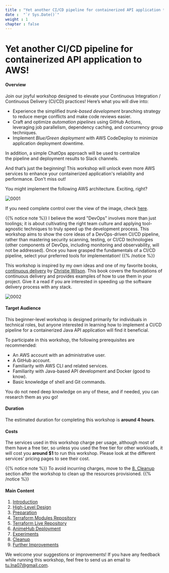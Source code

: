 ```yaml
---
title : "Yet another CI/CD pipeline for containerized API application to AWS!"
date :  "`r Sys.Date()`" 
weight : 1 
chapter : false
---
```


# Yet another CI/CD pipeline for containerized API application to AWS!

#### Overview

Join our joyful workshop designed to elevate your Continuous Integration / Continuous Delivery (CI/CD) practices! Here’s what you will dive into:

- Experience the simplified *trunk-based development* branching strategy to reduce merge conflicts and make code reviews easier.
- Craft and optimize *automation pipelines* using GitHub Actions, leveraging job parallelism, dependency caching, and concurrency group techniques.
- Implement *Blue/Green deployment* with AWS CodeDeploy to minimize application deployment downtime.

In addition, a simple ChatOps approach will be used to centralize the pipeline and deployment results to Slack channels.
  
And that’s just the beginning! This workshop will unlock even more AWS services to enhance your containerized application's reliability and performance. Don't miss out!

You might implement the following AWS architecture. Exciting, right?

![0001](/images/0/0001.svg?featherlight=false&width=100pc)

If you need complete control over the view of the image, check [here](https://drive.google.com/file/d/1N3jMhLBQQzXQKa8JfW5R7RGvMHI2_wnb/view?usp=sharing).

{{% notice note %}}
I believe the word "DevOps" involves more than just toolings; it is about cultivating the right team culture and applying tool-agnostic techniques to truly speed up the development process. This workshop aims to show the core ideas of a DevOps-driven CI/CD pipeline, rather than mastering security scanning, testing, or CI/CD technologies (other components of DevOps, including monitoring and observability, will not be addressed). Once you have grasped the fundamentals of a CI/CD pipeline, select your preferred tools for implementation!
{{% /notice %}}

This workshop is inspired by my own ideas and one of my favorite books, [continuous delivery](https://www.amazon.co.uk/Grokking-Continuous-Delivery-Christie-Wilson/dp/1617298255) by [Christie Wilson](https://www.linkedin.com/in/christieawilson/?originalSubdomain=ca). This book covers the foundations of continuous delivery and provides examples of how to use them in your project. Give it a read if you are interested in speeding up the software delivery process with any stack.

![0002](/images/0/0001.jpg?featherlight=false&width=18pc)


<!-- Take a look at some of the operations you might be engaged in. Do not worry if you do not understand now, it will be clear later!

Local development to CI workflow triggers and update dependency cache (You will skip the majority of local development processes for the sake of simplicity in hands-on sections).

![0002](/images/0/0002.svg?featherlight=false&width=100pc)

The release process might be simple as

![0003](/images/0/0003.svg?featherlight=false&width=100pc)

You can also start the rollback process manually.

![0004](/images/0/0004.svg?featherlight=false&width=100pc) -->

#### Target Audience
This beginner-level workshop is designed primarily for individuals in technical roles, but anyone interested in learning how to implement a CI/CD pipeline for a containerized Java API application will find it beneficial.

To participate in this workshop, the following prerequisites are recommended:

- An AWS account with an administrative user.
- A GitHub account.
- Familiarity with AWS CLI and related services.
- Familiarity with Java-based API development and Docker (good to know).
- Basic knowledge of shell and Git commands.

You do not need deep knowledge on any of these, and if needed, you can research them as you go!

#### Duration
The estimated duration for completing this workshop is **around 4 hours**.

#### Costs
The services used in this workshop charge per usage, although most of them have a free tier, so unless you used the free tier for other workloads, it will cost you **around $1** to run this workshop. Please look at the different services' pricing pages to see their cost.

{{% notice note %}}
To avoid incurring charges, move to the [8. Cleanup](./8-cleanup/) section after the workshop to clean up the resources provisioned.
{{% /notice %}}

#### Main Content

1. [Introduction](./1-introduction/)
2. [High-Level Design](./2-high-level-design/)
3. [Preparation](./3-preparation/)
4. [Terraform Modules Repository](./4-terraform-modules-repository/)
5. [Terraform Live Repository](./5-terraform-live-repository/)
6. [AnimeHub Deployment](./6-animehub-deployment/)
7. [Experiments](./7-experiments/)
8. [Cleanup](./8-cleanup/)
9. [Further Improvements](./9-further-improvements/)
<!-- need to remove parenthesis for path in Hugo 0.88.1 for Windows-->


We welcome your suggestions or improvements! If you have any feedback while running this workshop, feel free to send us an email to [tu.lna07@gmail.com](mailto:tu.lna07@gmail.com).